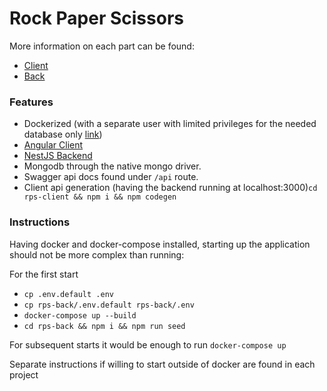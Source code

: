 # Rock Paper Scissors

More information on each part can be found:

* [Client](./rps-client/README.md)
* [Back](./rps-back/README.md)

### Features

* Dockerized (with a separate user with limited privileges for the needed database only [link](./mongo/init-mongo.js))
* [Angular Client](./rps-client/README.md)
* [NestJS Backend](./rps-back/README.md)
* Mongodb through the native mongo driver.
* Swagger api docs found under `/api` route.
* Client api generation (having the backend running at localhost:3000)`cd rps-client && npm i && npm codegen`

### Instructions

Having docker and docker-compose installed,
starting up the application should not be more complex than running:

For the first start

* `cp .env.default .env`
* `cp rps-back/.env.default rps-back/.env`
* `docker-compose up --build`
* `cd rps-back && npm i && npm run seed`

For subsequent starts it would be enough to run `docker-compose up`

Separate instructions if willing to start outside of docker are found in each project